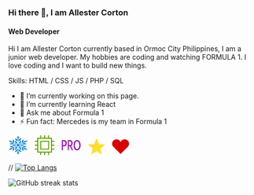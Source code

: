 ### Hi there 👋, I am Allester Corton
#### Web Developer
Hi I am Allester Corton currently based in Ormoc City Philippines, I am a junior web developer. My hobbies are coding and watching FORMULA 1. I love coding and I want to build new things.

Skills: HTML / CSS / JS / PHP / SQL

- 🔭 I’m currently working on this page. 
- 🌱 I’m currently learning React 
- 💬 Ask me about Formula 1 
- ⚡ Fun fact: Mercedes is my team in Formula 1 

<a href='https://archiveprogram.github.com/'><img src='https://raw.githubusercontent.com/acervenky/animated-github-badges/master/assets/acbadge.gif' width='40' height='40'></a> <a href='https://docs.github.com/en/developers'><img src='https://raw.githubusercontent.com/acervenky/animated-github-badges/master/assets/devbadge.gif' width='40' height='40'></a> <a href='https://github.com/pricing'><img src='https://raw.githubusercontent.com/acervenky/animated-github-badges/master/assets/pro.gif' width='40' height='40'></a> <a href='https://stars.github.com/'><img src='https://raw.githubusercontent.com/acervenky/animated-github-badges/master/assets/starbadge.gif' width='35' height='35'></a> <a href='https://docs.github.com/en/github/supporting-the-open-source-community-with-github-sponsors'><img src='https://raw.githubusercontent.com/acervenky/animated-github-badges/master/assets/sponsorbadge.gif' width='35' height='35'></a> 

// [![Top Langs](https://github-readme-stats.vercel.app/api/top-langs/?username=allestercorton)](https://github.com/anuraghazra/github-readme-stats)

![GitHub streak stats](https://streak-stats.demolab.com/?user=allestercorton)  
